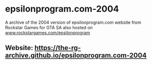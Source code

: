 # epsilonprogram.com-2004
A archive of the 2004 version of epsilonprogram.com website from Rockstar Games for GTA SA also hosted on www.rockstargames.com/epsilonprogram

## Website: https://the-rg-archive.github.io/epsilonprogram.com-2004
